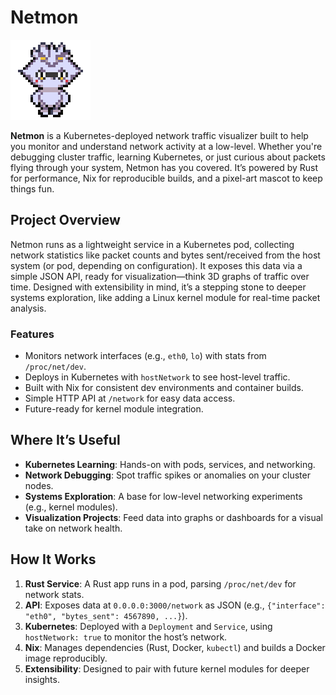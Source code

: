 # Netmon

![Netmon Mascot](docs/netmon-128.png)

**Netmon** is a Kubernetes-deployed network traffic visualizer built to help you monitor and understand network activity at a low-level. Whether you're debugging cluster traffic, learning Kubernetes, or just curious about packets flying through your system, Netmon has you covered. It’s powered by Rust for performance, Nix for reproducible builds, and a pixel-art mascot to keep things fun.

## Project Overview

Netmon runs as a lightweight service in a Kubernetes pod, collecting network statistics like packet counts and bytes sent/received from the host system (or pod, depending on configuration). It exposes this data via a simple JSON API, ready for visualization—think 3D graphs of traffic over time. Designed with extensibility in mind, it’s a stepping stone to deeper systems exploration, like adding a Linux kernel module for real-time packet analysis.

### Features
- Monitors network interfaces (e.g., `eth0`, `lo`) with stats from `/proc/net/dev`.
- Deploys in Kubernetes with `hostNetwork` to see host-level traffic.
- Built with Nix for consistent dev environments and container builds.
- Simple HTTP API at `/network` for easy data access.
- Future-ready for kernel module integration.

## Where It’s Useful
- **Kubernetes Learning**: Hands-on with pods, services, and networking.
- **Network Debugging**: Spot traffic spikes or anomalies on your cluster nodes.
- **Systems Exploration**: A base for low-level networking experiments (e.g., kernel modules).
- **Visualization Projects**: Feed data into graphs or dashboards for a visual take on network health.

## How It Works
1. **Rust Service**: A Rust app runs in a pod, parsing `/proc/net/dev` for network stats.
2. **API**: Exposes data at `0.0.0.0:3000/network` as JSON (e.g., `{"interface": "eth0", "bytes_sent": 4567890, ...}`).
3. **Kubernetes**: Deployed with a `Deployment` and `Service`, using `hostNetwork: true` to monitor the host’s network.
4. **Nix**: Manages dependencies (Rust, Docker, `kubectl`) and builds a Docker image reproducibly.
5. **Extensibility**: Designed to pair with future kernel modules for deeper insights.
